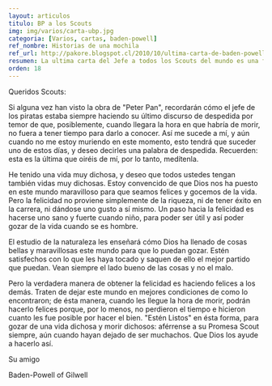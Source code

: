 ```yaml
---
layout: articulos
titulo: BP a los Scouts
img: img/varios/carta-ubp.jpg
categoria: [Varios, cartas, baden-powell]
ref_nombre: Historias de una mochila
ref_url: http://pakore.blogspot.cl/2010/10/ultima-carta-de-baden-powell.html
resumen: La ultima carta del Jefe a todos los Scouts del mundo es una fuente de inspiración para muchos
orden: 18
---
```

Queridos Scouts:

Si alguna vez han visto la obra de "Peter Pan", recordarán cómo el jefe de los piratas estaba siempre haciendo su último discurso de despedida por temor de que, posiblemente, cuando llegara la hora en que habría de morir, no fuera a tener tiempo para darlo a conocer. Así me sucede a mí, y aún cuando no me estoy muriendo en este momento, esto tendrá que suceder uno de estos días, y deseo decirles una palabra de despedida. Recuerden: esta es la última que oiréis de mí, por lo tanto, medítenla.

He tenido una vida muy dichosa, y deseo que todos ustedes tengan también vidas muy dichosas. Estoy convencido de que Dios nos ha puesto en este mundo maravilloso para que seamos felices y gocemos de la vida. Pero la felicidad no proviene simplemente de la riqueza, ni de tener éxito en la carrera, ni dándose uno gusto a sí mismo. Un paso hacia la felicidad es hacerse uno sano y fuerte cuando niño, para poder ser útil y así poder gozar de la vida cuando se es hombre.

El estudio de la naturaleza les enseñará cómo Dios ha llenado de cosas bellas y maravillosas este mundo para que lo puedan gozar. Estén satisfechos con lo que les haya tocado y saquen de ello el mejor partido que puedan. Vean siempre el lado bueno de las cosas y no el malo.

Pero la verdadera manera de obtener la felicidad es haciendo felices a los demás. Traten de dejar este mundo en mejores condiciones de como lo encontraron; de ésta manera, cuando les llegue la hora de morir, podrán hacerlo felices porque, por lo menos, no perdieron el tiempo e hicieron cuanto les fue posible por hacer el bien. "Estén Listos" en ésta forma, para gozar de una vida dichosa y morir dichosos: aférrense a su Promesa Scout siempre, aún cuando hayan dejado de ser muchachos. Que Dios los ayude a hacerlo así.

Su amigo

Baden-Powell of Gilwell
